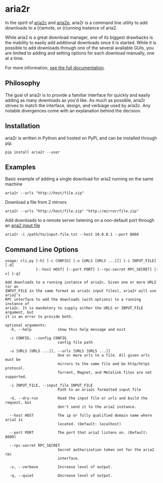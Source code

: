 aria2r
==========

In the spirit of [aria2c][1] and [aria2p][2], aria2r is a command line utility to add downloads to a (r)emote, or (r)unning instance of aria2.

While aria2 is a great download manager, one of its biggest drawbacks is the inability to easily add additional downloads once it is started. While it is possible to add downloads through one of the several available GUIs, you are limited to adding and setting options for each download manually, one at a time.

For more information, [see the full documentation][4].


## Philosophy

The goal of aria2r is to provide a familiar interface for quickly and easily adding as many downloads as you'd like. As much as possible, aria2r strives to match the interface, design, and verbiage used by aria2c. Any notable divergences come with an explanation behind the decision.


## Installation

aria2r is written in Python and hosted on PyPi, and can be installed through pip.

	pip install aria2r --user


## Examples

Basic example of adding a single download for aria2 running on the same machine

	aria2r --urls "http://host/file.zip"


Download a file from 2 mirrors

	aria2r --urls "http://host/file.zip" "http://mirror/file.zip"


Add downloads to a remote server listening on a non-default port through an [aria2 input file][3]

	aria2r -i /path/to/input-file.txt --host 10.0.0.1 --port 8660

## Command Line Options

	usage: cli.py [-h] [-c CONFIG] [-u [URLS [URLS ...]]] [-i INPUT_FILE] [-d]
	              [--host HOST] [--port PORT] [--rpc-secret RPC_SECRET] [-v] [-q]

	Add downloads to a running instance of aria2c. Given one or more URLS (or an
	INPUT_FILE in the same format as aria2c input files), aria2r will use aria2's
	RPC interface to add the downloads (with options) to a running instance of
	aria2c. It is mandatory to supply either the URLS or INPUT_FILE argument, but
	it is an error to provide both.

	optional arguments:
	  -h, --help            show this help message and exit

	  -c CONFIG, --config CONFIG
	                        config file path

	  -u [URLS [URLS ...]], --urls [URLS [URLS ...]]
	                        One or more urls to a file. All given urls must be
	                        mirrors to the same file and be http/https protocol.
	                        Torrent, Magnet, and Metalink files are not supported.

	  -i INPUT_FILE, --input_file INPUT_FILE
	                        Path to an aria2c formatted input file

	  -d, --dry-run         Read the input file or urls and build the request, but
	                        don't send it to the aria2 instance.

	  --host HOST           The ip or fully qualified domain name where aria2 is
	                        located. (Default: localhost)

	  --port PORT           The port that aria2 listens on. (Default: 8600)

	  --rpc-secret RPC_SECRET
	                        Secret authorization token set for the aria2 rpc
	                        interface.

	  -v, --verbose         Increase level of output.

	  -q, --quiet           Decrease level of output.


[1]: https://aria2.github.io/
[2]: https://github.com/pawamoy/aria2p
[3]: https://aria2.github.io/manual/en/html/aria2c.html#input-file
[4]: https://aria2r.readthedocs.io/en/latest/
